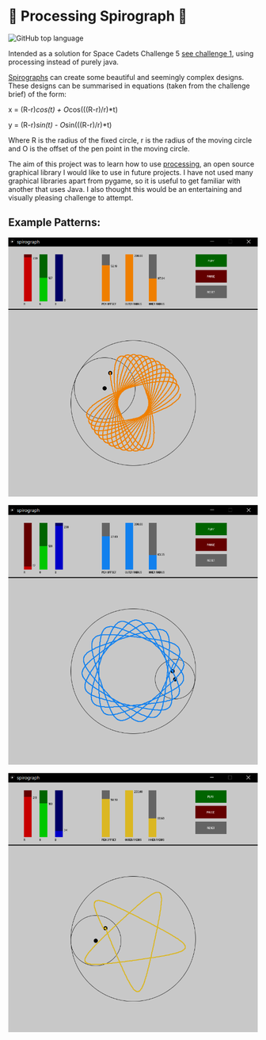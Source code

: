 # :star2: Processing Spirograph :star2:

![GitHub top language](https://img.shields.io/github/languages/top/JamesHarcourt7/processing-spirograph?style=flat-square)

Intended as a solution for Space Cadets Challenge 5 [see challenge 1](https://github.com/JamesHarcourt7/name-scraper), using processing instead of purely java.

[Spirographs](https://en.wikipedia.org/wiki/Spirograph#Mathematical_basis) can create some beautiful and seemingly complex designs. These designs can be summarised in equations (taken from the challenge brief) of the form:

x = (R-r)*cos(t) + O*cos(((R-r)/r)*t)

y = (R-r)*sin(t) - O*sin(((R-r)/r)*t) 

Where R is the radius of the fixed circle, r is the radius of the moving circle and O is the offset of the pen point in the moving circle.

The aim of this project was to learn how to use [processing](https://processing.org/), an open source graphical library I would like to use in future projects. I have not used many graphical libraries apart from pygame, so it is useful to get familiar with another that uses Java. I also thought this would be an entertaining and visually pleasing challenge to attempt. 

## Example Patterns:

![farfalle](https://github.com/JamesHarcourt7/processing-spirograph/blob/main/examples/farfalle.PNG)

![blue_ring](https://github.com/JamesHarcourt7/processing-spirograph/blob/main/examples/blue.PNG)

![star](https://github.com/JamesHarcourt7/processing-spirograph/blob/main/examples/star.PNG)
